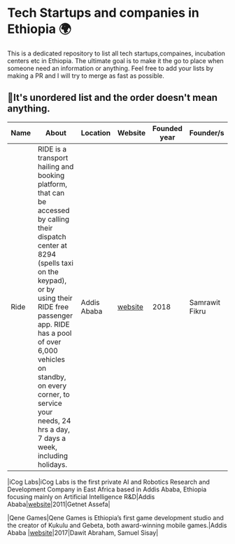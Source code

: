 # Tech Startups and companies in Ethiopia 🌍
This is a dedicated repository to list all tech startups,compaines, incubation centers etc in Ethiopia. The ultimate goal is to make it the go to place when someone need an information or anything. Feel free to add your lists by making a PR and I will try to merge as fast as possible. 

## 🚧It's unordered list and the order doesn't mean anything. 


|      Name               | About                          |   Location                  | Website                      | Founded year | Founder/s   |
| ----------------------  | ------------------------------ |----------------------       |------------------------------|--------------|-------------|
| Ride | RIDE is a transport hailing and booking platform, that can be accessed by calling their dispatch center at 8294 (spells taxi on the keypad), or by using their RIDE free passenger app. RIDE has a pool of over 6,000 vehicles on standby, on every corner, to service your needs, 24 hrs a day, 7 days a week, including holidays.|  Addis Ababa|[website](https://icog-labs.com/)|2018|Samrawit Fikru|


|iCog Labs|iCog Labs is the first private AI and Robotics Research and Development Company in East Africa based in Addis Ababa, Ethiopia focusing mainly on Artificial 
Intelligence R&D|Addis Ababa|[website](https://icog-labs.com/)|2011|Getnet Assefa|


|Qene Games|Qene Games is Ethiopia’s first game development studio and the creator of Kukulu and Gebeta, both award-winning mobile games.|Addis Ababa |[website](https://qenetech.com/)|2017|Dawit Abraham, Samuel Sisay|


                                                                                                                                                   
